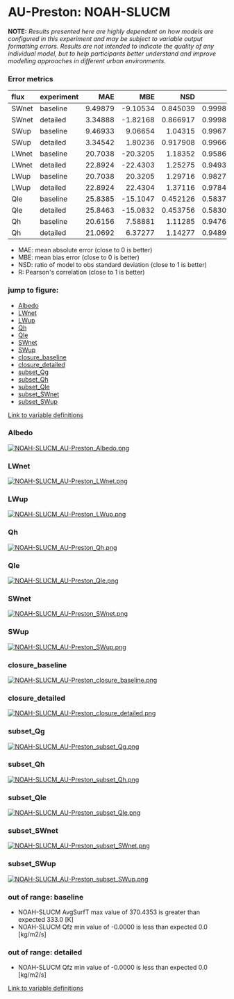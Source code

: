 # AU-Preston: NOAH-SLUCM

**NOTE:** *Results presented here are highly dependent on how models are configured in this experiment and may be subject to variable output formatting errors. Results are not intended to indicate the quality of any individual model, but to help participants better understand and improve modelling approaches in different urban environments.*

### Error metrics

| flux   | experiment   |      MAE |       MBE |      NSD |        R |
|:-------|:-------------|---------:|----------:|---------:|---------:|
| SWnet  | baseline     |  9.49879 |  -9.10534 | 0.845039 | 0.999898 |
| SWnet  | detailed     |  3.34888 |  -1.82168 | 0.866917 | 0.999899 |
| SWup   | baseline     |  9.46933 |   9.06654 | 1.04315  | 0.996725 |
| SWup   | detailed     |  3.34542 |   1.80236 | 0.917908 | 0.996648 |
| LWnet  | baseline     | 20.7038  | -20.3205  | 1.18352  | 0.958639 |
| LWnet  | detailed     | 22.8924  | -22.4303  | 1.25275  | 0.949317 |
| LWup   | baseline     | 20.7038  |  20.3205  | 1.29716  | 0.982714 |
| LWup   | detailed     | 22.8924  |  22.4304  | 1.37116  | 0.978412 |
| Qle    | baseline     | 25.8385  | -15.1047  | 0.452126 | 0.583739 |
| Qle    | detailed     | 25.8463  | -15.0832  | 0.453756 | 0.583015 |
| Qh     | baseline     | 20.6156  |   7.58881 | 1.11285  | 0.947624 |
| Qh     | detailed     | 21.0692  |   6.37277 | 1.14277  | 0.948948 |

 - MAE: mean absolute error (close to 0 is better)
 - MBE: mean bias error (close to 0 is better)
 - NSD: ratio of model to obs standard deviation (close to 1 is better)
 - R: Pearson's correlation (close to 1 is better)

### jump to figure:
 - [Albedo](#albedo)
 - [LWnet](#lwnet)
 - [LWup](#lwup)
 - [Qh](#qh)
 - [Qle](#qle)
 - [SWnet](#swnet)
 - [SWup](#swup)
 - [closure_baseline](#closure_baseline)
 - [closure_detailed](#closure_detailed)
 - [subset_Qg](#subset_qg)
 - [subset_Qh](#subset_qh)
 - [subset_Qle](#subset_qle)
 - [subset_SWnet](#subset_swnet)
 - [subset_SWup](#subset_swup)

[Link to variable definitions](../modelattrs/variable_definitions.md)

### <a name="albedo"></a>Albedo
[![NOAH-SLUCM_AU-Preston_Albedo.png](NOAH-SLUCM_AU-Preston_Albedo.png)](NOAH-SLUCM_AU-Preston_Albedo.png)

### <a name="lwnet"></a>LWnet
[![NOAH-SLUCM_AU-Preston_LWnet.png](NOAH-SLUCM_AU-Preston_LWnet.png)](NOAH-SLUCM_AU-Preston_LWnet.png)

### <a name="lwup"></a>LWup
[![NOAH-SLUCM_AU-Preston_LWup.png](NOAH-SLUCM_AU-Preston_LWup.png)](NOAH-SLUCM_AU-Preston_LWup.png)

### <a name="qh"></a>Qh
[![NOAH-SLUCM_AU-Preston_Qh.png](NOAH-SLUCM_AU-Preston_Qh.png)](NOAH-SLUCM_AU-Preston_Qh.png)

### <a name="qle"></a>Qle
[![NOAH-SLUCM_AU-Preston_Qle.png](NOAH-SLUCM_AU-Preston_Qle.png)](NOAH-SLUCM_AU-Preston_Qle.png)

### <a name="swnet"></a>SWnet
[![NOAH-SLUCM_AU-Preston_SWnet.png](NOAH-SLUCM_AU-Preston_SWnet.png)](NOAH-SLUCM_AU-Preston_SWnet.png)

### <a name="swup"></a>SWup
[![NOAH-SLUCM_AU-Preston_SWup.png](NOAH-SLUCM_AU-Preston_SWup.png)](NOAH-SLUCM_AU-Preston_SWup.png)

### <a name="closure_baseline"></a>closure_baseline
[![NOAH-SLUCM_AU-Preston_closure_baseline.png](NOAH-SLUCM_AU-Preston_closure_baseline.png)](NOAH-SLUCM_AU-Preston_closure_baseline.png)

### <a name="closure_detailed"></a>closure_detailed
[![NOAH-SLUCM_AU-Preston_closure_detailed.png](NOAH-SLUCM_AU-Preston_closure_detailed.png)](NOAH-SLUCM_AU-Preston_closure_detailed.png)

### <a name="subset_qg"></a>subset_Qg
[![NOAH-SLUCM_AU-Preston_subset_Qg.png](NOAH-SLUCM_AU-Preston_subset_Qg.png)](NOAH-SLUCM_AU-Preston_subset_Qg.png)

### <a name="subset_qh"></a>subset_Qh
[![NOAH-SLUCM_AU-Preston_subset_Qh.png](NOAH-SLUCM_AU-Preston_subset_Qh.png)](NOAH-SLUCM_AU-Preston_subset_Qh.png)

### <a name="subset_qle"></a>subset_Qle
[![NOAH-SLUCM_AU-Preston_subset_Qle.png](NOAH-SLUCM_AU-Preston_subset_Qle.png)](NOAH-SLUCM_AU-Preston_subset_Qle.png)

### <a name="subset_swnet"></a>subset_SWnet
[![NOAH-SLUCM_AU-Preston_subset_SWnet.png](NOAH-SLUCM_AU-Preston_subset_SWnet.png)](NOAH-SLUCM_AU-Preston_subset_SWnet.png)

### <a name="subset_swup"></a>subset_SWup
[![NOAH-SLUCM_AU-Preston_subset_SWup.png](NOAH-SLUCM_AU-Preston_subset_SWup.png)](NOAH-SLUCM_AU-Preston_subset_SWup.png)

### out of range: baseline

 - NOAH-SLUCM AvgSurfT max value of 370.4353 is greater than expected 333.0 [K]
 - NOAH-SLUCM Qfz min value of -0.0000 is less than expected 0.0 [kg/m2/s]

### out of range: detailed

 - NOAH-SLUCM Qfz min value of -0.0000 is less than expected 0.0 [kg/m2/s]


[Link to variable definitions](../modelattrs/variable_definitions.md)

